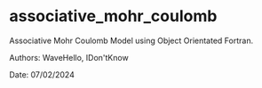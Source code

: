 # associative_mohr_coulomb

Associative Mohr Coulomb Model using Object Orientated Fortran.

Authors: WaveHello, IDon'tKnow

Date: 07/02/2024